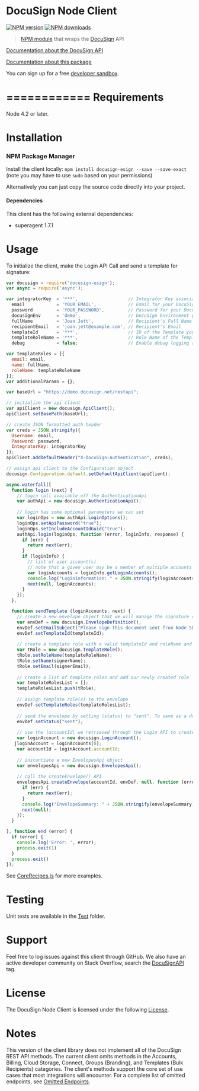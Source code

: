 # DocuSign Node Client

[![NPM version][npm-image]][npm-url]
[![NPM downloads][downloads-image]][downloads-url]

> [NPM module](https://www.npmjs.com/package/docusign-esign) that wraps the <a href="https://www.docusign.com">DocuSign</a> API

[Documentation about the DocuSign API](https://www.docusign.com/developer-center)

[Documentation about this package](http://docusign.github.io/docusign-node-client)
<!---
[Changelog](./CHANGELOG.md)
commented out
-->

You can sign up for a free [developer sandbox](https://www.docusign.com/developer-center).

============
Requirements
============

Node 4.2 or later.

Installation
============

### NPM Package Manager

Install the client locally:  `npm install docusign-esign --save --save-exact` (note you may have to use `sudo` based on your permissions)

Alternatively you can just copy the source code directly into your project.

#### Dependencies

This client has the following external dependencies: 

* superagent 1.7.1

Usage
=====

To initialize the client, make the Login API Call and send a template for signature:

```javascript
var docusign = require('docusign-esign');
var async = require('async');

var integratorKey  = '***',                   // Integrator Key associated with your DocuSign Integration
  email            = 'YOUR_EMAIL',            // Email for your DocuSign Account
  password         = 'YOUR_PASSWORD',         // Password for your DocuSign Account
  docusignEnv      = 'demo',                  // DocuSign Environment generally demo for testing purposes
  fullName         = 'Joan Jett',             // Recipient's Full Name
  recipientEmail   = 'joan.jett@example.com', // Recipient's Email
  templateId       = '***',                   // ID of the Template you want to create the Envelope with
  templateRoleName = '***',                   // Role Name of the Template
  debug            = false;                   // Enable debug logging and debug responses from API

var templateRoles = [{
  email: email,
  name: fullName,
  roleName: templateRoleName
}];
var additionalParams = {};

var baseUrl = "https://demo.docusign.net/restapi";

// initialize the api client
var apiClient = new docusign.ApiClient();
apiClient.setBasePath(baseUrl);

// create JSON formatted auth header
var creds = JSON.stringify({
  Username: email,
  Password: password,
  IntegratorKey: integratorKey
});
apiClient.addDefaultHeader("X-DocuSign-Authentication", creds);

// assign api client to the Configuration object
docusign.Configuration.default.setDefaultApiClient(apiClient);

async.waterfall([
  function login (next) {
    // login call available off the AuthenticationApi
    var authApi = new docusign.AuthenticationApi();
    
    // login has some optional parameters we can set
    var loginOps = new authApi.LoginOptions();
    loginOps.setApiPassword("true");
    loginOps.setIncludeAccountIdGuid("true");
    authApi.login(loginOps, function (error, loginInfo, response) {
      if (err) {
        return next(err);
      }
      if (loginInfo) {
        // list of user account(s)
        // note that a given user may be a member of multiple accounts
        var loginAccounts = loginInfo.getLoginAccounts();
        console.log("LoginInformation: " + JSON.stringify(loginAccounts));
        next(null, loginAccounts);
      }
    });
  },

  function sendTemplate (loginAccounts, next) {
    // create a new envelope object that we will manage the signature request through
    var envDef = new docusign.EnvelopeDefinition();
    envDef.setEmailSubject("Please sign this document sent from Node SDK)");
    envDef.setTemplateId(templateId);
    
    // create a template role with a valid templateId and roleName and assign signer info
    var tRole = new docusign.TemplateRole();
    tRole.setRoleName(templateRoleName);
    tRole.setName(signerName);
    tRole.setEmail(signerEmail);
    
    // create a list of template roles and add our newly created role
    var templateRolesList = [];
    templateRolesList.push(tRole);
    
    // assign template role(s) to the envelope 
    envDef.setTemplateRoles(templateRolesList);
    
    // send the envelope by setting |status| to "sent". To save as a draft set to "created"
    envDef.setStatus("sent");
    
    // use the |accountId| we retrieved through the Login API to create the Envelope
    var loginAccount = new docusign.LoginAccount();
   jloginAccount = loginAccounts[0];
    var accountId = loginAccount.accountId;
    
    // instantiate a new EnvelopesApi object
    var envelopesApi = new docusign.EnvelopesApi();
    
    // call the createEnvelope() API
    envelopesApi.createEnvelope(accountId, envDef, null, function (error, envelopeSummary, response) {
      if (err) {
        return next(err);
      }
      console.log("EnvelopeSummary: " + JSON.stringify(envelopeSummary));
      next(null);
    });
  }

], function end (error) {
  if (error) {
    console.log('Error: ', error);
    process.exit(1)
  }
  process.exit()
});
```

See [CoreRecipes.js](https://github.com/docusign/docusign-node-client/blob/master/test/Recipes/CoreRecipes.js) for more examples.

Testing
=======

Unit tests are available in the [Test](/test) folder. 

Support
=======

Feel free to log issues against this client through GitHub.  We also have an active developer community on Stack Overflow, search the [DocuSignAPI](http://stackoverflow.com/questions/tagged/docusignapi) tag.

License
=======

The DocuSign Node Client is licensed under the following [License](LICENSE).

Notes
=======

This version of the client library does not implement all of the DocuSign REST API methods. The current client omits methods in the Accounts, Billing, Cloud Storage, Connect, Groups (Branding), and Templates (Bulk Recipients) categories. The client's methods support the core set of use cases that most integrations will encounter. For a complete list of omitted endpoints, see [Omitted Endpoints](./omitted_endpoints.md).

[npm-image]: https://img.shields.io/npm/v/docusign-esign.svg?style=flat
[npm-url]: https://npmjs.org/package/docusign-esign
[downloads-image]: https://img.shields.io/npm/dm/docusign-esign.svg?style=flat
[downloads-url]: https://npmjs.org/package/docusign-esign
